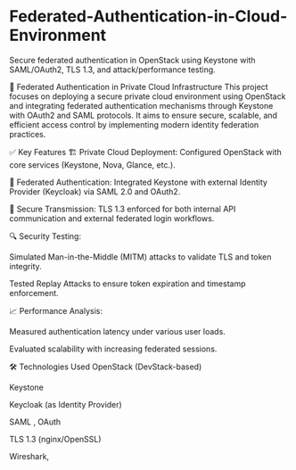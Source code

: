 # Federated-Authentication-in-Cloud-Environment
Secure federated authentication in OpenStack using Keystone with SAML/OAuth2, TLS 1.3, and attack/performance testing.

🔐 Federated Authentication in Private Cloud Infrastructure
This project focuses on deploying a secure private cloud environment using OpenStack and integrating federated authentication mechanisms through Keystone with OAuth2 and SAML protocols. It aims to ensure secure, scalable, and efficient access control by implementing modern identity federation practices.

✅ Key Features
🏗 Private Cloud Deployment: Configured OpenStack with core services (Keystone, Nova, Glance, etc.).

🔐 Federated Authentication: Integrated Keystone with external Identity Provider (Keycloak) via SAML 2.0 and OAuth2.

📡 Secure Transmission: TLS 1.3 enforced for both internal API communication and external federated login workflows.

🔍 Security Testing:

Simulated Man-in-the-Middle (MITM) attacks to validate TLS and token integrity.

Tested Replay Attacks to ensure token expiration and timestamp enforcement.

📈 Performance Analysis:

Measured authentication latency under various user loads.

Evaluated scalability with increasing federated sessions.

🛠️ Technologies Used
OpenStack (DevStack-based)

Keystone

Keycloak (as Identity Provider)

SAML , OAuth

TLS 1.3 (nginx/OpenSSL)

Wireshark,
